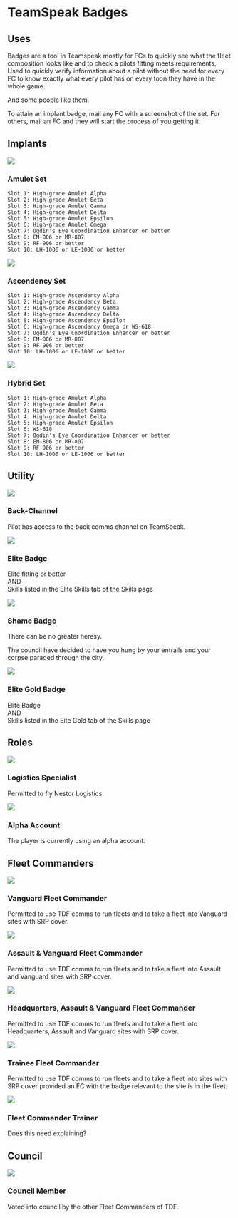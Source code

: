 # TeamSpeak Badges

## Uses

Badges are a tool in Teamspeak mostly for FCs to quickly see what the fleet composition looks like and to check a pilots fitting meets requirements. Used to quickly verify information about a pilot without the need for every FC to know exactly what every pilot has on every toon they have in the whole game.

And some people like them.

To attain an implant badge, mail any FC with a screenshot of the set. For others, mail an FC and they will start the process of you getting it.

## Implants

![](a.png)

### Amulet Set

    Slot 1: High-grade Amulet Alpha
    Slot 2: High-grade Amulet Beta
    Slot 3: High-grade Amulet Gamma
    Slot 4: High-grade Amulet Delta
    Slot 5: High-grade Amulet Epsilon
    Slot 6: High-grade Amulet Omega
    Slot 7: Ogdin's Eye Coordination Enhancer or better
    Slot 8: EM-806 or MR-807
    Slot 9: RF-906 or better
    Slot 10: LH-1006 or LE-1006 or better

![](w.png)

### Ascendency Set

    Slot 1: High-grade Ascendency Alpha
    Slot 2: High-grade Ascendency Beta
    Slot 3: High-grade Ascendency Gamma
    Slot 4: High-grade Ascendency Delta
    Slot 5: High-grade Ascendency Epsilon
    Slot 6: High-grade Ascendency Omega or WS-618
    Slot 7: Ogdin's Eye Coordination Enhancer or better
    Slot 8: EM-806 or MR-807
    Slot 9: RF-906 or better
    Slot 10: LH-1006 or LE-1006 or better

![](h.png)

### Hybrid Set

    Slot 1: High-grade Amulet Alpha
    Slot 2: High-grade Amulet Beta
    Slot 3: High-grade Amulet Gamma
    Slot 4: High-grade Amulet Delta
    Slot 5: High-grade Amulet Epsilon
    Slot 6: WS-618
    Slot 7: Ogdin's Eye Coordination Enhancer or better
    Slot 8: EM-806 or MR-807
    Slot 9: RF-906 or better
    Slot 10: LH-1006 or LE-1006 or better

## Utility

![](b.png)

### Back-Channel

Pilot has access to the back comms channel on TeamSpeak.

![](e.png)

### Elite Badge

Elite fitting or better  
AND  
Skills listed in the Elite Skills tab of the Skills page

![](shame.png)

### Shame Badge

There can be no greater heresy.

The council have decided to have you hung by your entrails and your corpse paraded through the city.

![](egold.png)

### Elite Gold Badge

Elite Badge  
AND  
Skills listed in the Eite Gold tab of the Skills page

## Roles

![](l.png)

### Logistics Specialist

Permitted to fly Nestor Logistics.

![](alpha.png)

### Alpha Account

The player is currently using an alpha account.

## Fleet Commanders

![](vg.png)

### Vanguard Fleet Commander

Permitted to use TDF comms to run fleets and to take a fleet into Vanguard sites with SRP cover.

![](as.png)

### Assault & Vanguard Fleet Commander

Permitted to use TDF comms to run fleets and to take a fleet into Assault and Vanguard sites with SRP cover.

![](hq.png)

### Headquarters, Assault & Vanguard Fleet Commander

Permitted to use TDF comms to run fleets and to take a fleet into Headquarters, Assault and Vanguard sites with SRP cover.

![](trainee.png)

### Trainee Fleet Commander

Permitted to use TDF comms to run fleets and to take a fleet into sites with SRP cover provided an FC with the badge relevant to the site is in the fleet.

![](trainer.png)

### Fleet Commander Trainer

Does this need explaining?

## Council

![](c.png)

### Council Member

Voted into council by the other Fleet Commanders of TDF.
